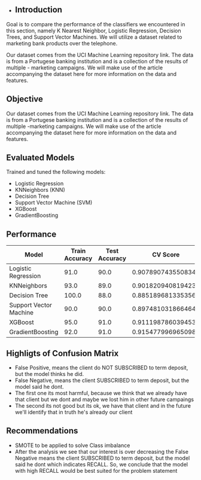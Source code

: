- ## Introduction

Goal is to compare the performance of the classifiers we encountered in this section, namely K Nearest Neighbor, Logistic Regression, Decision Trees, and Support Vector Machines. We will utilize a dataset related to marketing bank products over the telephone.

Our dataset comes from the UCI Machine Learning repository link. The data is from a Portugese banking institution and is a collection of the results of multiple - marketing campaigns. We will make use of the article accompanying the dataset here for more information on the data and features.
 
## Objective
Our dataset comes from the UCI Machine Learning repository link. The data is from a Portugese banking institution and is a collection of the results of multiple -marketing campaigns. We will make use of the article accompanying the dataset here for more information on the data and features.
 
## Evaluated Models
Trained and tuned the following models:
 
- Logistic Regression
- KNNeighbors (KNN) 
- Decision Tree
- Support Vector Machine (SVM)
- XGBoost
- GradientBoosting
 
## Performance
 
| Model                        | Train Accuracy | Test Accuracy | CV Score            | 
|------------------------------|----------------|---------------|---------------------|
| Logistic Regression          | 91.0           | 90.0          | 0.9078907435508347  |
| KNNeighbors                  | 93.0           | 89.0          | 0.9018209408194233  |
| Decision Tree                | 100.0          | 88.0          | 0.8851896813353566  |
| Support Vector Machine       | 90.0           | 90.0          | 0.897481031866464   |
| XGBoost                      | 95.0           | 91.0          | 0.9111987860394537  |
| GradientBoosting             | 92.0           | 91.0          | 0.9154779969650987  |

## Highligts of Confusion Matrix

- False Positive, means the client do NOT SUBSCRIBED to term deposit, but the model thinks he did.
- False Negative, means the client SUBSCRIBED to term deposit, but the model said he dont.
- The first one its most harmful, because we think that we already have that client but we dont and maybe we lost him in other future campaings
- The second its not good but its ok, we have that client and in the future we'll identify that in truth he's already our client

## Recommendations
- SMOTE to be applied to solve Class imbalance
- After the analysis we see that our interest is over decreasing the False Negative means the client SUBSCRIBED to term deposit, but the model said he dont which indicates RECALL. So, we conclude that the model with high RECALL would be best suited for the problem statement

